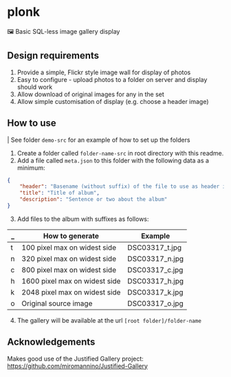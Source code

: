 # plonk
🖼️ Basic SQL-less image gallery display

## Design requirements

1. Provide a simple, Flickr style image wall for display of photos
2. Easy to configure - upload photos to a folder on server and display should work
3. Allow download of original images for any in the set
4. Allow simple customisation of display (e.g. choose a header image)


## How to use

| See folder `demo-src` for an example of how to set up the folders

1. Create a folder called `folder-name-src` in root directory with this readme.
2. Add a file called `meta.json` to this folder with the following data as a minimum:

```json
{
    "header": "Basename (without suffix) of the file to use as header image, e.g. DSC00317",
    "title": "Title of album",
    "description": "Sentence or two about the album"
}
```

3. Add files to the album with suffixes as follows:

| _ | How to generate | Example |
| --- | --- | -- |
| t | 100 pixel max on widest side | DSC03317_t.jpg |
| n | 320 pixel max on widest side | DSC03317_n.jpg |
| c | 800 pixel max on widest side | DSC03317_c.jpg |
| h | 1600 pixel max on widest side | DSC03317_h.jpg |
| k | 2048 pixel max on widest side | DSC03317_k.jpg |
| o | Original source image | DSC03317_o.jpg |

4. The gallery will be available at the url `[root folder]/folder-name`

## Acknowledgements

Makes good use of the Justified Gallery project: https://github.com/miromannino/Justified-Gallery